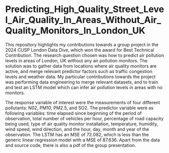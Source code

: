 # Predicting_High_Quality_Street_Level_Air_Quality_In_Areas_Without_Air_Quality_Monitors_In_London_UK

This repository highlights my contributions towards a group project in the 2024 CUSP London Data Dive, which won the award for Best Technical Contribution. The research question chosen was how to predict air pollution levels in areas of London, UK without any air pollution monitors. The solution was to gather data from locations where air quality monitors are active, and merge relevant predictor factors such as traffic congestion levels and weather data. My particular contributions towards the project was performing data engineering to merge relevant datasets, and to train and test an LSTM model which can infer air pollution levels in areas with no monitors. 

The response variable of interest were the measurements of four different pollutants: N02, PM10, PM2.5, and SO2. The predictor variable were as following variables: time elapsed since beginning of the period of observation, total number of vehicles per hour, percentage of road capacity being used, type of air quality monitor installation, temperature, humidity, wind speed, wind direction, and the hour, day, month and year of the observation. The LSTM has an MSE of 72.082, which is less than the generic linear regression model with a MSE of 87.636. Apart from the data and source code, there is also a pdf of the group presentation.
